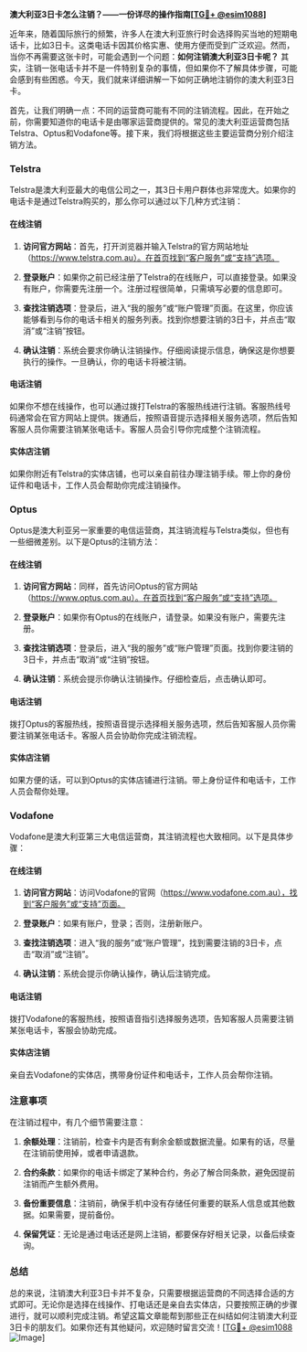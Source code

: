 **澳大利亚3日卡怎么注销？——一份详尽的操作指南[[TG💪+ @esim1088](https://t.me/s/esim1088)]**

近年来，随着国际旅行的频繁，许多人在澳大利亚旅行时会选择购买当地的短期电话卡，比如3日卡。这类电话卡因其价格实惠、使用方便而受到广泛欢迎。然而，当你不再需要这张卡时，可能会遇到一个问题：**如何注销澳大利亚3日卡呢？** 其实，注销一张电话卡并不是一件特别复杂的事情，但如果你不了解具体步骤，可能会感到有些困惑。今天，我们就来详细讲解一下如何正确地注销你的澳大利亚3日卡。

首先，让我们明确一点：不同的运营商可能有不同的注销流程。因此，在开始之前，你需要知道你的电话卡是由哪家运营商提供的。常见的澳大利亚运营商包括Telstra、Optus和Vodafone等。接下来，我们将根据这些主要运营商分别介绍注销方法。

### Telstra

Telstra是澳大利亚最大的电信公司之一，其3日卡用户群体也非常庞大。如果你的电话卡是通过Telstra购买的，那么你可以通过以下几种方式注销：

#### 在线注销

1. **访问官方网站**：首先，打开浏览器并输入Telstra的官方网站地址（https://www.telstra.com.au）。在首页找到“客户服务”或“支持”选项。
   
2. **登录账户**：如果你之前已经注册了Telstra的在线账户，可以直接登录。如果没有账户，你需要先注册一个。注册过程很简单，只需填写必要的信息即可。

3. **查找注销选项**：登录后，进入“我的服务”或“账户管理”页面。在这里，你应该能够看到与你的电话卡相关的服务列表。找到你想要注销的3日卡，并点击“取消”或“注销”按钮。

4. **确认注销**：系统会要求你确认注销操作。仔细阅读提示信息，确保这是你想要执行的操作。一旦确认，你的电话卡将被注销。

#### 电话注销

如果你不想在线操作，也可以通过拨打Telstra的客服热线进行注销。客服热线号码通常会在官方网站上提供。拨通后，按照语音提示选择相关服务选项，然后告知客服人员你需要注销某张电话卡。客服人员会引导你完成整个注销流程。

#### 实体店注销

如果你附近有Telstra的实体店铺，也可以亲自前往办理注销手续。带上你的身份证件和电话卡，工作人员会帮助你完成注销操作。

### Optus

Optus是澳大利亚另一家重要的电信运营商，其注销流程与Telstra类似，但也有一些细微差别。以下是Optus的注销方法：

#### 在线注销

1. **访问官方网站**：同样，首先访问Optus的官方网站（https://www.optus.com.au）。在首页找到“客户服务”或“支持”选项。

2. **登录账户**：如果你有Optus的在线账户，请登录。如果没有账户，需要先注册。

3. **查找注销选项**：登录后，进入“我的服务”或“账户管理”页面。找到你要注销的3日卡，并点击“取消”或“注销”按钮。

4. **确认注销**：系统会提示你确认注销操作。仔细检查后，点击确认即可。

#### 电话注销

拨打Optus的客服热线，按照语音提示选择相关服务选项，然后告知客服人员你需要注销某张电话卡。客服人员会协助你完成注销流程。

#### 实体店注销

如果方便的话，可以到Optus的实体店铺进行注销。带上身份证件和电话卡，工作人员会帮你处理。

### Vodafone

Vodafone是澳大利亚第三大电信运营商，其注销流程也大致相同。以下是具体步骤：

#### 在线注销

1. **访问官方网站**：访问Vodafone的官网（https://www.vodafone.com.au），找到“客户服务”或“支持”页面。

2. **登录账户**：如果有账户，登录；否则，注册新账户。

3. **查找注销选项**：进入“我的服务”或“账户管理”，找到需要注销的3日卡，点击“取消”或“注销”。

4. **确认注销**：系统会提示你确认操作，确认后注销完成。

#### 电话注销

拨打Vodafone的客服热线，按照语音指引选择服务选项，告知客服人员需要注销某张电话卡，客服会协助完成。

#### 实体店注销

亲自去Vodafone的实体店，携带身份证件和电话卡，工作人员会帮你注销。

### 注意事项

在注销过程中，有几个细节需要注意：

1. **余额处理**：注销前，检查卡内是否有剩余金额或数据流量。如果有的话，尽量在注销前使用掉，或者申请退款。

2. **合约条款**：如果你的电话卡绑定了某种合约，务必了解合同条款，避免因提前注销而产生额外费用。

3. **备份重要信息**：注销前，确保手机中没有存储任何重要的联系人信息或其他数据。如果需要，提前备份。

4. **保留凭证**：无论是通过电话还是网上注销，都要保存好相关记录，以备后续查询。

### 总结

总的来说，注销澳大利亚3日卡并不复杂，只需要根据运营商的不同选择合适的方式即可。无论你是选择在线操作、打电话还是亲自去实体店，只要按照正确的步骤进行，就可以顺利完成注销。希望这篇文章能帮到那些正在纠结如何注销澳大利亚3日卡的朋友们。如果你还有其他疑问，欢迎随时留言交流！[[TG💪+ @esim1088](https://t.me/s/esim1088) ![Image](https://i.postimg.cc/4NQfJmqS/Snipaste-2025-05-13-00-14-12.png)]